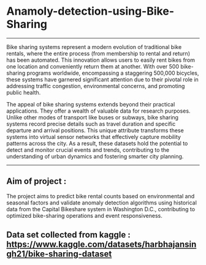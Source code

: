 # Anamoly-detection-using-Bike-Sharing
---

Bike sharing systems represent a modern evolution of traditional bike rentals, where the entire process (from membership to rental and return) has been automated. This innovation allows users to easily rent bikes from one location and conveniently return them at another. With over 500 bike-sharing programs worldwide, encompassing a staggering 500,000 bicycles, these systems have garnered significant attention due to their pivotal role in addressing traffic congestion, environmental concerns, and promoting public health.

The appeal of bike sharing systems extends beyond their practical applications. They offer a wealth of valuable data for research purposes. Unlike other modes of transport like buses or subways, bike sharing systems record precise details such as travel duration and specific departure and arrival positions. This unique attribute transforms these systems into virtual sensor networks that effectively capture mobility patterns across the city. As a result, these datasets hold the potential to detect and monitor crucial events and trends, contributing to the understanding of urban dynamics and fostering smarter city planning.

---

## Aim of project :  
The project aims to predict bike rental counts based on environmental and seasonal factors and validate anomaly detection algorithms using historical data from the Capital Bikeshare system in Washington D.C., contributing to optimized bike-sharing operations and event responsiveness.

## Data set collected from kaggle : https://www.kaggle.com/datasets/harbhajansingh21/bike-sharing-dataset
